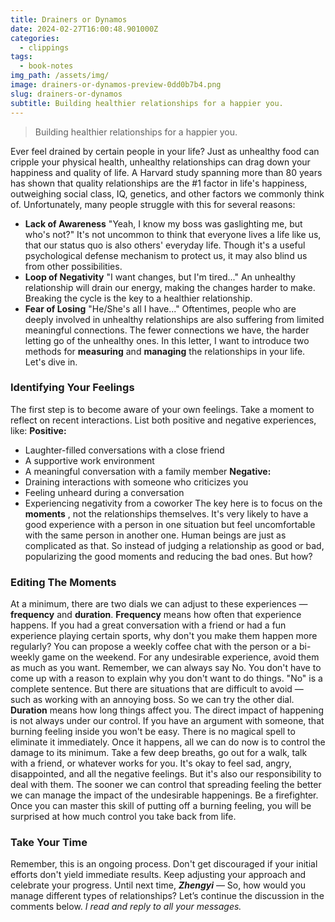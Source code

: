 ```yaml
---
title: Drainers or Dynamos
date: 2024-02-27T16:00:48.901000Z
categories:
  - clippings
tags:
  - book-notes
img_path: /assets/img/
image: drainers-or-dynamos-preview-0dd0b7b4.png
slug: drainers-or-dynamos
subtitle: Building healthier relationships for a happier you.
---
```


> Building healthier relationships for a happier you.

Ever feel drained by certain people in your life? 
Just as unhealthy food can cripple your physical health, unhealthy relationships can drag down your happiness and quality of life.
A Harvard study spanning more than 80 years has shown that quality relationships are the #1 factor in life's happiness, outweighing social class, IQ, genetics, and other factors we commonly think of.
Unfortunately, many people struggle with this for several reasons:
* **Lack of Awareness**
"Yeah, I know my boss was gaslighting me, but who's not?" It's not uncommon to think that everyone lives a life like us, that our status quo is also others' everyday life. Though it's a useful psychological defense mechanism to protect us, it may also blind us from other possibilities. 
* **Loop of Negativity**
"I want changes, but I'm tired..." An unhealthy relationship will drain our energy, making the changes harder to make. Breaking the cycle is the key to a healthier relationship.
* **Fear of Losing**
"He/She's all I have..." Oftentimes, people who are deeply involved in unhealthy relationships are also suffering from limited meaningful connections. The fewer connections we have, the harder letting go of the unhealthy ones.
In this letter, I want to introduce two methods for **measuring** and **managing** the relationships in your life.
Let's dive in.
### **Identifying Your Feelings**
The first step is to become aware of your own feelings. Take a moment to reflect on recent interactions. List both positive and negative experiences, like:
**Positive:**
* Laughter-filled conversations with a close friend 
* A supportive work environment
* A meaningful conversation with a family member
**Negative:**
* Draining interactions with someone who criticizes you
* Feeling unheard during a conversation
* Experiencing negativity from a coworker
The key here is to focus on the **moments** , not the relationships themselves. 
It's very likely to have a good experience with a person in one situation but feel uncomfortable with the same person in another one. 
Human beings are just as complicated as that.
So instead of judging a relationship as good or bad, popularizing the good moments and reducing the bad ones.
But how?
### Editing The Moments
At a minimum, there are two dials we can adjust to these experiences — **frequency** and **duration**.
**Frequency** means how often that experience happens. 
If you had a great conversation with a friend or had a fun experience playing certain sports, why don't you make them happen more regularly? You can propose a weekly coffee chat with the person or a bi-weekly game on the weekend. 
For any undesirable experience, avoid them as much as you want. Remember, we can always say No. You don't have to come up with a reason to explain why you don't want to do things. "No" is a complete sentence.
But there are situations that are difficult to avoid — such as working with an annoying boss.
So we can try the other dial. 
**Duration** means how long things affect you.
The direct impact of happening is not always under our control. If you have an argument with someone, that burning feeling inside you won't be easy. There is no magical spell to eliminate it immediately. 
Once it happens, all we can do now is to control the damage to its minimum. 
Take a few deep breaths, go out for a walk, talk with a friend, or whatever works for you.
It's okay to feel sad, angry, disappointed, and all the negative feelings. But it's also our responsibility to deal with them. 
The sooner we can control that spreading feeling the better we can manage the impact of the undesirable happenings. 
Be a firefighter.
Once you can master this skill of putting off a burning feeling, you will be surprised at how much control you take back from life.
### Take Your Time
Remember, this is an ongoing process. Don't get discouraged if your initial efforts don't yield immediate results. Keep adjusting your approach and celebrate your progress.
Until next time,
_**Zhengyi**_
—
So, how would you manage different types of relationships? Let’s continue the discussion in the comments below.
_I read and reply to all your messages._
